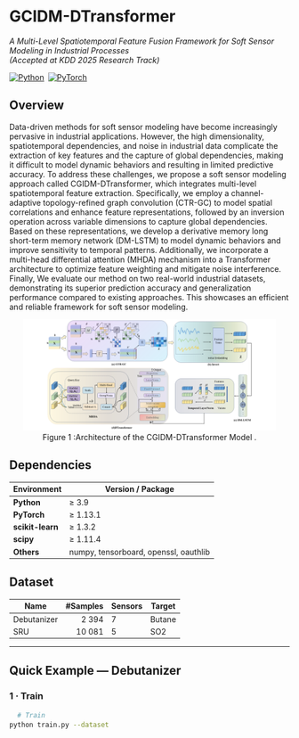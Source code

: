 # GCIDM-DTransformer  
*A Multi-Level Spatiotemporal Feature Fusion Framework for Soft Sensor Modeling in Industrial Processes*  
*(Accepted at KDD 2025 Research Track)*  

[![Python](https://img.shields.io/badge/Python-3.9%2B-blue)](https://www.python.org/) [![PyTorch](https://img.shields.io/badge/PyTorch-2.2%2B-red)](https://pytorch.org/)
## Overview
Data-driven methods for soft sensor modeling have become increasingly pervasive in industrial applications. However, the high dimensionality, spatiotemporal dependencies, and noise in industrial data complicate the extraction of key features and the capture of global dependencies, making it difficult to model dynamic behaviors and resulting in limited predictive accuracy. To address these challenges, we propose a soft sensor modeling approach called CGIDM-DTransformer, which integrates multi-level spatiotemporal feature extraction. Specifically, we employ a channel-adaptive topology-refined graph convolution (CTR-GC) to model spatial correlations and enhance feature representations, followed by an inversion operation across variable dimensions to capture global dependencies. Based on these representations, we develop a derivative memory long short-term memory network (DM-LSTM) to model dynamic behaviors and improve sensitivity to temporal patterns. Additionally, we incorporate a multi-head differential attention (MHDA) mechanism into a Transformer architecture to optimize feature weighting and mitigate noise interference. Finally, We evaluate our method on two real-world industrial datasets, demonstrating its superior prediction accuracy and generalization performance compared to existing approaches. This showcases an efficient and reliable framework for soft sensor modeling.
<div  align="center">    
    <img src="./asset/framework.png" width=90%/>
</div>
<div  align="center">    
      Figure 1 :Architecture of the CGIDM-DTransformer Model .
</div>

## Dependencies

| Environment | Version / Package                             |
|-------------|-----------------------------------------------|
| **Python**       | ≥ 3.9                                    |
| **PyTorch**      | ≥ 1.13.1                                 |
| **scikit-learn** | ≥ 1.3.2                                  |
| **scipy**        | ≥ 1.11.4                                 |
| **Others**  | numpy, tensorboard, openssl, oauthlib         |

[//]: # (```bash)

[//]: # (# Conda &#40;recommended&#41;)

[//]: # (conda env create -f env.yml)

[//]: # (conda activate gcidm)

## Dataset

| Name | #Samples | Sensors | Target |  
|------|---------:|---------|--------|
| Debutanizer | 2 394 | 7 | Butane | 
| SRU | 10 081 | 5 | SO2 | 

---


## Quick Example — Debutanizer
### 1 · Train
```bash
  # Train
python train.py --dataset 
